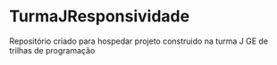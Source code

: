 # TurmaJResponsividade
Repositório criado para hospedar projeto construido na turma J GE de trilhas de programação
